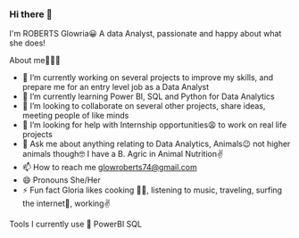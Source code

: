 ### Hi there 👋 

I'm ROBERTS Glowria😀 
A data Analyst, passionate and happy about what she does!

About me🤩💃🏾

- 🔭 I’m currently working on several projects to improve my skills, and prepare me for an entry level job as a Data Analyst 
- 🌱 I’m currently learning Power BI, SQL and Python for Data Analytics
- 👯 I’m looking to collaborate on several other projects, share ideas, meeting people of like minds 
- 🤔 I’m looking for help with Internship opportunities😩 to work on real life projects
- 💬 Ask me about anything relating to Data Analytics, Animals😉 not higher animals though🤓 I have a B. Agric in Animal Nutrition✌️
- 📫 How to reach me glowroberts74@gmail.com
- 😄 Pronouns She/Her 
- ⚡ Fun fact Gloria likes cooking 🧑‍🍳, listening to music, traveling, surfing the internet🌚, working✌️
 

Tools I currently use 🧰 
PowerBI
SQL
